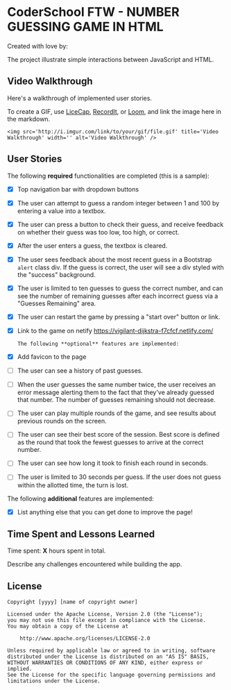 # CoderSchool FTW - NUMBER GUESSING GAME IN HTML

Created with love by: <Huynh Nguyen An Khuong>

The project illustrate simple interactions between JavaScript and HTML.

## Video Walkthrough

Here's a walkthrough of implemented user stories.

To create a GIF, use [LiceCap](http://www.cockos.com/licecap/), [RecordIt](http://www.recordit.co), or [Loom](http://www.useloom.com), and link the image here in the markdown.

```
<img src='http://i.imgur.com/link/to/your/gif/file.gif' title='Video Walkthrough' width='' alt='Video Walkthrough' />
```

## User Stories

The following **required** functionalities are completed (this is a sample):

- [x] Top navigation bar with dropdown buttons
- [x] The user can attempt to guess a random integer between 1 and 100 by entering a value into a textbox.
- [x] The user can press a button to check their guess, and receive feedback on whether their guess was too low, too high, or correct.
- [x] After the user enters a guess, the textbox is cleared.
- [x] The user sees feedback about the most recent guess in a Bootstrap `alert` class div. If the guess is correct, the user will see a div styled with the "success" background.
- [x] The user is limited to ten guesses to guess the correct number, and can see the number of remaining guesses after each incorrect guess via a "Guesses Remaining" area.
- [x] The user can restart the game by pressing a "start over" button or link.
- [x] Link to the game on netify https://vigilant-dijkstra-f7cfcf.netlify.com/

      The following **optional** features are implemented:

- [x] Add favicon to the page
- [ ] The user can see a history of past guesses.
- [ ] When the user guesses the same number twice, the user receives an error message alerting them to the fact that they've already guessed that number. The number of guesses remaining should not decrease.
- [ ] The user can play multiple rounds of the game, and see results about previous rounds on the screen.
- [ ] The user can see their best score of the session. Best score is defined as the round that took the fewest guesses to arrive at the correct number.
- [ ] The user can see how long it took to finish each round in seconds.
- [ ] The user is limited to 30 seconds per guess. If the user does not guess within the allotted time, the turn is lost.

The following **additional** features are implemented:

- [x] List anything else that you can get done to improve the page!

## Time Spent and Lessons Learned

Time spent: **X** hours spent in total.

Describe any challenges encountered while building the app.

## License

    Copyright [yyyy] [name of copyright owner]

    Licensed under the Apache License, Version 2.0 (the "License");
    you may not use this file except in compliance with the License.
    You may obtain a copy of the License at

        http://www.apache.org/licenses/LICENSE-2.0

    Unless required by applicable law or agreed to in writing, software
    distributed under the License is distributed on an "AS IS" BASIS,
    WITHOUT WARRANTIES OR CONDITIONS OF ANY KIND, either express or implied.
    See the License for the specific language governing permissions and
    limitations under the License.
